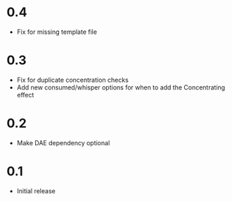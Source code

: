 # 0.4

- Fix for missing template file

# 0.3

- Fix for duplicate concentration checks
- Add new consumed/whisper options for when to add the Concentrating effect

# 0.2

- Make DAE dependency optional

# 0.1

- Initial release

